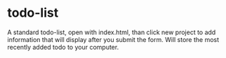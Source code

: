 # todo-list

A standard todo-list, open with index.html, than click new project to add information that will display after you submit the form. Will store the most recently added todo to your computer.